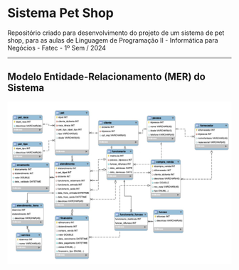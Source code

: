 # Sistema Pet Shop
Repositório criado para desenvolvimento do projeto de um sistema de pet shop, para as aulas de Linguagem de Programação II - Informática para Negócios - Fatec - 1º Sem / 2024

---

## Modelo Entidade-Relacionamento (MER) do Sistema
![MER](MER_SistemaPetShop.jpg)

